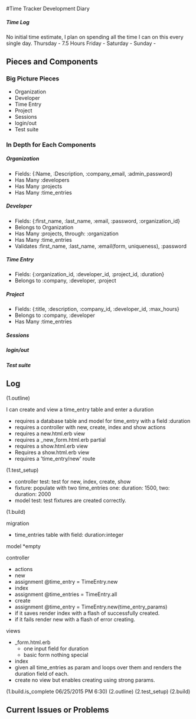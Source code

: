 #Time Tracker Development Diary
##### Time Log
No initial time estimate, I plan on spending all the time I can on this every single day.
Thursday - 7.5 Hours
Friday -
Saturday -
Sunday -  
## Pieces and Components
### Big Picture Pieces
* Organization
* Developer
* Time Entry
* Project
* Sessions
* login/out
* Test suite

### In Depth for Each Components

##### Organization
* Fields: {:Name, :Description, :company_email, :admin_password}
* Has Many :developers
* Has Many :projects
* Has Many :time_entries

##### Developer
* Fields: {:first_name, :last_name, :email, :password, :organization_id}
* Belongs to Organization
* Has Many :projects, through: :organization
* Has Many :time_entries
* Validates :first_name, :last_name, :email(form, uniqueness), :password
##### Time Entry
* Fields: {:organization_id, :developer_id, :project_id, :duration}
* Belongs to :company, :developer, :project
##### Project
* Fields: {:title, :description, :company_id, :developer_id, :max_hours}
* Belongs to :company, :developer
* Has Many :time_entries
##### Sessions


##### login/out


##### Test suite


## Log
(1.outline)

I can create and view a time_entry table and enter a duration
* requires a database table and model for time_entry with a field :duration
* requires a controller with new, create, index and show actions
* requires a new.html.erb view
* requires a _new_form.html.erb partial
* requires a show.html.erb view
* Requires a show.html.erb view
* requires a 'time_entry/new' route

(1.test_setup)

* controller test: test for new, index, create, show
* fixture: populate with two time_entries one: duration: 1500, two: duration: 2000
* model test: test fixtures are created correctly.

(1.build)

migration
* time_entries table with field: duration:integer

model
*empty

controller
* actions
 * new
  * assignment @time_entry = TimeEntry.new
 * index
  * assignment @time_entries = TimeEntry.all
 * create
  * assignment @time_entry = TimeEntry.new(time_entry_params)
  * if it saves render index with a flash of successfully created.
  * if it fails render new with a flash of error creating.

views
* _form.html.erb
  * one input field for duration
  * basic form nothing special
* index
 * given all time_entries as param and loops over them and renders the duration field of each.
* create
no view but enables creating using strong params.

(1.build.is_complete 06/25/2015 PM 6:30)
(2.outline)
(2.test_setup)
(2.build)


## Current Issues or Problems
